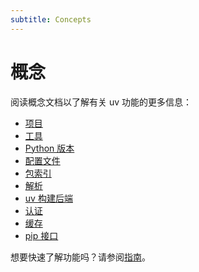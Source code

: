 ```yaml
---
subtitle: Concepts
---
```


# 概念

阅读概念文档以了解有关 uv 功能的更多信息：

- [项目](./projects/index.md)
- [工具](./tools.md)
- [Python 版本](./python-versions.md)
- [配置文件](./configuration-files.md)
- [包索引](./indexes.md)
- [解析](./resolution.md)
- [uv 构建后端](./build-backend.md)
- [认证](./authentication.md)
- [缓存](./cache.md)
- [pip 接口](../pip/index.md)

想要快速了解功能吗？请参阅[指南](../guides/index.md)。
